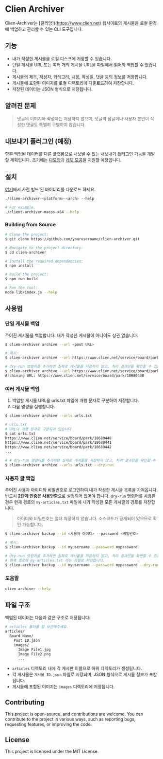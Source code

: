 # Clien Archiver

Clien-Archiver는 [클리앙]((https://www.clien.net) 웹사이트의 게시물을 로컬 환경에 백업하고 관리할 수 있는 CLI 도구입니다.

## 기능

- 내가 작성한 게시물을 로컬 디스크에 저장할 수 있습니다.
- 단일 게시물 URL 또는 여러 개의 게시물 URL을 파일에서 읽어와 백업할 수 있습니다.
- 게시물의 제목, 작성자, 카테고리, 내용, 작성일, 댓글 등의 정보를 저장합니다.
- 게시물에 포함된 이미지를 로컬 디렉토리에 다운로드하여 저장합니다.
- 저장된 데이터는 JSON 형식으로 저장됩니다.

## 알려진 문제

> 댓글의 이미지와 작성자는 저장하지 않으며, 댓글의 답글이나 사용자 본인이 작성한 댓글도 특별히 구별하지 않습니다.

## 내보내기 플러그인 (예정)

향후 백업된 데이터를 다른 플랫폼으로 내보낼 수 있는 내보내기 플러그인 기능을 개발할 계획입니다. 초기에는 [다모앙](https://damoang.net/)과 [레딧 모공](https://new.reddit.com/r/Mogong/)을 지원할 예정입니다.

## 설치

[여기](https://github.com/wokim/clien-archiver/releases)에서 사전 빌드 된 바이너리를 다운로드 하세요.

```sh
./clien-archiver-<platform>-<arch> --help

# For example,
./client-archiver-macos-x64 --help
```

### Building from Source

```sh
# Clone the project:
$ git clone https://github.com/yourusername/clien-archiver.git

# Navigate to the project directory:
$ cd clien-archiver

# Install the required dependencies:
$ npm install

# Build the project:
$ npm run build

# Run the tool:
node lib/index.js --help

```

## 사용법

### 단일 게시물 백업

주어진 게시물을 백업합니다. 내가 작성한 게시물이 아니어도 상관 없습니다.

```sh
$ clien-archiver archive --url <post URL>

# 예시:
$ clien-archiver archive --url https://www.clien.net/service/board/park/18680440

# dry-run 명령어를 추가하면 실제로 게시물을 저장하지 않고, 처리 결과만을 확인할 수 있습니다.
$ clien-archiver archive --url https://www.clien.net/service/board/park/18680440 --dry-run
Archiving URL: https://www.clien.net/service/board/park/18680440
```

### 여러 게시물 백업

1. 백업할 게시물 URL을 urls.txt 파일에 개행 문자로 구분하여 저장합니다.
2. 다음 명령을 실행합니다.

```sh
$ clien-archiver archive --urls urls.txt

# urls.txt
# URL이 개행 문자로 구분되어 있습니다
$ cat urls.txt
https://www.clien.net/service/board/park/18680440
https://www.clien.net/service/board/park/18680441
https://www.clien.net/service/board/park/18680442
...

# # dry-run 명령어를 추가하면 실제로 게시물을 저장하지 않고, 처리 결과만을 확인할 수 있습니다.
$ clien-archiver archive --urls urls.txt --dry-run
```

### 사용자 글 백업

주어진 사용자 아이디와 비밀번호로 로그인하여 내가 작성한 게시글 목록을 가져옵니다. 반드시 **2단계 인증은 사용안함**으로 설정되어 있어야 합니다. `dry-run` 명령어를 사용한 경우 현재 경로의 `my-articles.txt` 파일에 내가 작성한 모든 게시글의 경로를 저장합니다.

> 아이디와 비밀번호는 절대 저장하지 않습니다. 소스코드가 공개되어 있으므로 확인 가능합니다.

```sh
$ clien-archiver backup --id <사용자 아이디> --password <비밀번호>

# 예시:
$ clien-archiver backup --id myusername --password mypassword

# dry-run 명령어를 추가하면 실제로 게시물을 저장하지 않고, 처리 결과만을 확인할 수 있습니다.
# 현재 경로에 my-articles.txt 라는 파일로 저장합니다.
$ clien-archiver backup --id myusername --password mypassword --dry-run
```

### 도움말

```sh
clien-archiver --help
```

## 파일 구조

백업된 데이터는 다음과 같은 구조로 저장됩니다:

```sh
# articles 폴더를 잘 보관해주세요.
articles/
  Board Name/
    Post ID.json
    images/
      Image File1.jpg
      Image File2.png
      ...
```

- `articles` 디렉토리 내에 각 게시판 이름으로 하위 디렉토리가 생성됩니다.
- 각 게시물은 `게시물 ID.json` 파일로 저장되며, JSON 형식으로 게시물 정보가 포함됩니다.
- 게시물에 포함된 이미지는 `images` 디렉토리에 저장됩니다.

## Contributing

This project is open-source, and contributions are welcome. You can contribute to the project in various ways, such as reporting bugs, requesting features, or improving the code.

## License

This project is licensed under the MIT License.
